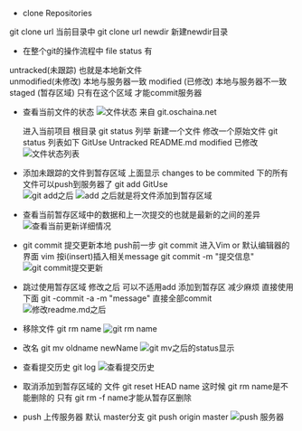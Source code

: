 - clone Repositories

 git clone url  当前目录中
 git clone url newdir 新建newdir目录

- 在整个git的操作流程中 file status 有

 untracked(未跟踪) 也就是本地新文件  
 unmodified(未修改) 本地与服务器一致 
 modified (已修改) 本地与服务器不一致
 staged (暂存区域) 只有在这个区域 才能commit服务器

- 查看当前文件的状态
![文件状态 来自 git.oschaina.net](http://upload-images.jianshu.io/upload_images/831873-0afad151acf869fe.png?imageMogr2/auto-orient/strip%7CimageView2/2/w/1240)

  进入当前项目 根目录 
  git status 列举
  新建一个文件 修改一个原始文件 git status 列表如下
  GitUse Untracked 
  README.md modified 已修改
![文件状态列表](http://upload-images.jianshu.io/upload_images/831873-08ee15e8c362a397.png?imageMogr2/auto-orient/strip%7CimageView2/2/w/1240)

- 添加未跟踪的文件到暂存区域
 上面显示 changes to be commited 下的所有文件可以push到服务器了
  git add GitUse  
![git add之后](http://upload-images.jianshu.io/upload_images/831873-2d42d69d124044c4.png?imageMogr2/auto-orient/strip%7CimageView2/2/w/1240)
![add 之后就是将文件添加到暂存区域](http://upload-images.jianshu.io/upload_images/831873-e80be7848ba494aa.png?imageMogr2/auto-orient/strip%7CimageView2/2/w/1240)

- 查看当前暂存区域中的数据和上一次提交的也就是最新的之间的差异 
![查看当前更新详细情况](http://upload-images.jianshu.io/upload_images/831873-5b19d0d7b5dd8374.png?imageMogr2/auto-orient/strip%7CimageView2/2/w/1240)

- git commit 提交更新本地 push前一步
  git commit 进入Vim or 默认编辑器的界面 vim 按i(insert)插入相关message 
 git commit -m "提交信息"
![git commit提交更新](http://upload-images.jianshu.io/upload_images/831873-f6901686c93a6734.png?imageMogr2/auto-orient/strip%7CimageView2/2/w/1240)

- 跳过使用暂存区域
 修改之后 可以不适用add 添加到暂存区 减少麻烦 直接使用下面 
 git -commit -a -m "message"  直接全部commit
![修改readme.md之后](http://upload-images.jianshu.io/upload_images/831873-1ffa7374f6aca977.png?imageMogr2/auto-orient/strip%7CimageView2/2/w/1240)

- 移除文件 
git rm name
![git rm name](http://upload-images.jianshu.io/upload_images/831873-8b3d7e00d346f77c.png?imageMogr2/auto-orient/strip%7CimageView2/2/w/1240)

- 改名
  git mv oldname newName
![git mv之后的status显示](http://upload-images.jianshu.io/upload_images/831873-380e901dfbc146ef.png?imageMogr2/auto-orient/strip%7CimageView2/2/w/1240)

- 查看提交历史
 git log 
![查看提交历史](http://upload-images.jianshu.io/upload_images/831873-e2b12f254f3cac16.png?imageMogr2/auto-orient/strip%7CimageView2/2/w/1240)

- 取消添加到暂存区域的 文件
 git reset HEAD name
 这时候 git rm name是不能删除的
只有 git rm -f name才能从暂存区删除


- push 上传服务器 默认 master分支 
 git push origin master
![push 服务器](http://upload-images.jianshu.io/upload_images/831873-f3675736dc137a6c.png?imageMogr2/auto-orient/strip%7CimageView2/2/w/1240)

 
